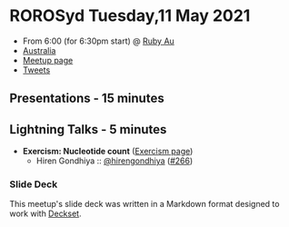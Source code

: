# ROROSyd Tuesday,11 May 2021

- From 6:00 (for 6:30pm start) @ [Ruby Au][]
- [Australia][]
- [Meetup page][]
- [Tweets][]

## Presentations - 15 minutes
## Lightning Talks - 5 minutes

- **Exercism: Nucleotide count** ([Exercism page][])
  - Hiren Gondhiya :: [@hirengondhiya][] ([#266][])

### Slide Deck

This meetup's slide deck was written in a Markdown format designed to work with
[Deckset][].

[Exercism page]: https://exercism.io/tracks/ruby/exercises/protein-translation
[@hirengondhiya]: https://twitter.com/hirengondhiya
[#266]: https://github.com/rails-oceania/roro/issues/266
[Ruby Au]: https://ruby.org.au
[Australia]: https://goo.gl/maps/beg139XfVAEWMbUS9
[Meetup page]: https://www.meetup.com/Ruby-On-Rails-Oceania-Sydney/events/kmpfnrybcdbpb/
[Tweets]: https://twitter.com/search?f=tweets&q=rorosyd%20since%3A2020-02-10%20until%3A2020-02-12&src=typd
[Deckset]: https://www.decksetapp.com/
